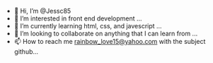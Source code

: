 - 👋 Hi, I’m @Jessc85
- 👀 I’m interested in front end development ...
- 🌱 I’m currently learning html, css, and javescript ...
- 💞️ I’m looking to collaborate on anything that I can learn from ...
- 📫 How to reach me  rainbow_love15@yahoo.com with the subject github...

<!---
Jessc85/Jessc85 is a ✨ special ✨ repository because its `README.md` (this file) appears on your GitHub profile.
You can click the Preview link to take a look at your changes.
--->

